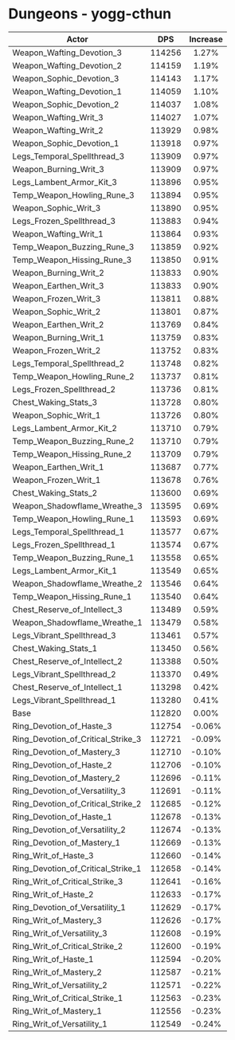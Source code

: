 # Dungeons - yogg-cthun
| Actor | DPS | Increase |
|---|:---:|:---:|
|Weapon_Wafting_Devotion_3|114256|1.27%|
|Weapon_Wafting_Devotion_2|114159|1.19%|
|Weapon_Sophic_Devotion_3|114143|1.17%|
|Weapon_Wafting_Devotion_1|114059|1.10%|
|Weapon_Sophic_Devotion_2|114037|1.08%|
|Weapon_Wafting_Writ_3|114027|1.07%|
|Weapon_Wafting_Writ_2|113929|0.98%|
|Weapon_Sophic_Devotion_1|113918|0.97%|
|Legs_Temporal_Spellthread_3|113909|0.97%|
|Weapon_Burning_Writ_3|113909|0.97%|
|Legs_Lambent_Armor_Kit_3|113896|0.95%|
|Temp_Weapon_Howling_Rune_3|113894|0.95%|
|Weapon_Sophic_Writ_3|113890|0.95%|
|Legs_Frozen_Spellthread_3|113883|0.94%|
|Weapon_Wafting_Writ_1|113864|0.93%|
|Temp_Weapon_Buzzing_Rune_3|113859|0.92%|
|Temp_Weapon_Hissing_Rune_3|113850|0.91%|
|Weapon_Burning_Writ_2|113833|0.90%|
|Weapon_Earthen_Writ_3|113833|0.90%|
|Weapon_Frozen_Writ_3|113811|0.88%|
|Weapon_Sophic_Writ_2|113801|0.87%|
|Weapon_Earthen_Writ_2|113769|0.84%|
|Weapon_Burning_Writ_1|113759|0.83%|
|Weapon_Frozen_Writ_2|113752|0.83%|
|Legs_Temporal_Spellthread_2|113748|0.82%|
|Temp_Weapon_Howling_Rune_2|113737|0.81%|
|Legs_Frozen_Spellthread_2|113736|0.81%|
|Chest_Waking_Stats_3|113728|0.80%|
|Weapon_Sophic_Writ_1|113726|0.80%|
|Legs_Lambent_Armor_Kit_2|113710|0.79%|
|Temp_Weapon_Buzzing_Rune_2|113710|0.79%|
|Temp_Weapon_Hissing_Rune_2|113709|0.79%|
|Weapon_Earthen_Writ_1|113687|0.77%|
|Weapon_Frozen_Writ_1|113678|0.76%|
|Chest_Waking_Stats_2|113600|0.69%|
|Weapon_Shadowflame_Wreathe_3|113595|0.69%|
|Temp_Weapon_Howling_Rune_1|113593|0.69%|
|Legs_Temporal_Spellthread_1|113577|0.67%|
|Legs_Frozen_Spellthread_1|113574|0.67%|
|Temp_Weapon_Buzzing_Rune_1|113558|0.65%|
|Legs_Lambent_Armor_Kit_1|113549|0.65%|
|Weapon_Shadowflame_Wreathe_2|113546|0.64%|
|Temp_Weapon_Hissing_Rune_1|113540|0.64%|
|Chest_Reserve_of_Intellect_3|113489|0.59%|
|Weapon_Shadowflame_Wreathe_1|113479|0.58%|
|Legs_Vibrant_Spellthread_3|113461|0.57%|
|Chest_Waking_Stats_1|113450|0.56%|
|Chest_Reserve_of_Intellect_2|113388|0.50%|
|Legs_Vibrant_Spellthread_2|113370|0.49%|
|Chest_Reserve_of_Intellect_1|113298|0.42%|
|Legs_Vibrant_Spellthread_1|113280|0.41%|
|Base|112820|0.00%|
|Ring_Devotion_of_Haste_3|112754|-0.06%|
|Ring_Devotion_of_Critical_Strike_3|112721|-0.09%|
|Ring_Devotion_of_Mastery_3|112710|-0.10%|
|Ring_Devotion_of_Haste_2|112706|-0.10%|
|Ring_Devotion_of_Mastery_2|112696|-0.11%|
|Ring_Devotion_of_Versatility_3|112691|-0.11%|
|Ring_Devotion_of_Critical_Strike_2|112685|-0.12%|
|Ring_Devotion_of_Haste_1|112678|-0.13%|
|Ring_Devotion_of_Versatility_2|112674|-0.13%|
|Ring_Devotion_of_Mastery_1|112669|-0.13%|
|Ring_Writ_of_Haste_3|112660|-0.14%|
|Ring_Devotion_of_Critical_Strike_1|112658|-0.14%|
|Ring_Writ_of_Critical_Strike_3|112641|-0.16%|
|Ring_Writ_of_Haste_2|112633|-0.17%|
|Ring_Devotion_of_Versatility_1|112629|-0.17%|
|Ring_Writ_of_Mastery_3|112626|-0.17%|
|Ring_Writ_of_Versatility_3|112608|-0.19%|
|Ring_Writ_of_Critical_Strike_2|112600|-0.19%|
|Ring_Writ_of_Haste_1|112594|-0.20%|
|Ring_Writ_of_Mastery_2|112587|-0.21%|
|Ring_Writ_of_Versatility_2|112571|-0.22%|
|Ring_Writ_of_Critical_Strike_1|112563|-0.23%|
|Ring_Writ_of_Mastery_1|112556|-0.23%|
|Ring_Writ_of_Versatility_1|112549|-0.24%|
